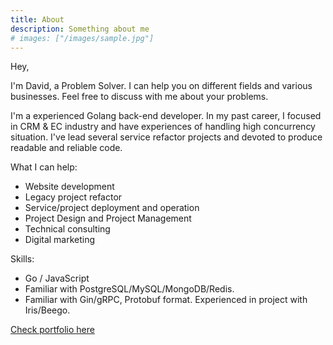```yaml
---
title: About
description: Something about me
# images: ["/images/sample.jpg"]
---
```


Hey,

I'm David, a Problem Solver. I can help you on different fields and various businesses. Feel free to discuss with me about your problems.

I'm a experienced Golang back-end developer. In my past career, I focused in CRM & EC industry and have experiences of handling high concurrency situation. I've lead several service refactor projects and devoted to produce readable and reliable code.

What I can help:
- Website development
- Legacy project refactor
- Service/project deployment and operation
- Project Design and Project Management
- Technical consulting
- Digital marketing

Skills:
- Go / JavaScript
- Familiar with PostgreSQL/MySQL/MongoDB/Redis.
- Familiar with Gin/gRPC, Protobuf format. Experienced in project with Iris/Beego.

[Check portfolio here](/portfolio/ "Anything could be here")